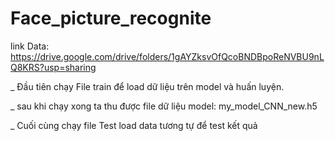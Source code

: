 # Face_picture_recognite

link Data: https://drive.google.com/drive/folders/1gAYZksvOfQcoBNDBpoReNVBU9nLQ8KRS?usp=sharing

_ Đầu tiên chạy File train để load dữ liệu trên model và huấn luyện.

_ sau khi chạy xong ta thu được file dữ liệu model: my_model_CNN_new.h5

_ Cuối cùng chạy file Test load data tương tự để test kết quả


